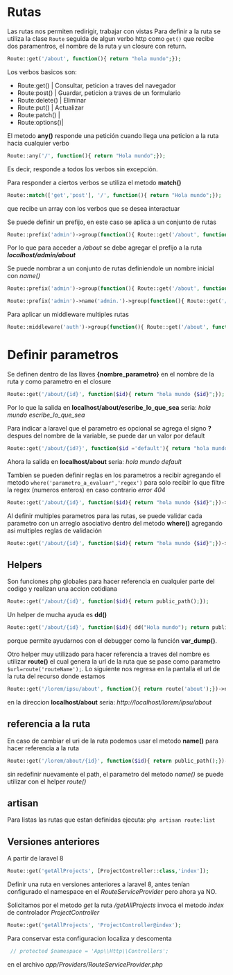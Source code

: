 # Rutas

Las rutas nos permiten redirigir, trabajar con vistas
Para definir a la ruta se utiliza la clase ```Route``` seguida de algun verbo http como ```get()``` que recibe dos paramentros, el nombre de la ruta y un closure con return. 
```php 
Route::get('/about', function(){ return "hola mundo";}); 
```

Los verbos basicos son:
 *    Route:get()    | Consultar, peticion a traves del navegador
 *    Route:post()   | Guardar, peticion a traves de un formulario
 *    Route:delete() | Eliminar
 *    Route:put()    | Actualizar
 *    Route:patch()  | 
 *    Route:options()| 

El metodo **any()** responde una petición cuando llega una peticion a la ruta hacia cualquier verbo
```php
Route::any('/', function(){ return "Hola mundo";}); 
```
Es decir, responde a todos los verbos sin excepción.

Para responder a ciertos verbos se utiliza el metodo **match()** 
```php 
Route::match(['get','post'], '/', function(){ return "Hola mundo";}); 
``` 
que recibe un array con los verbos que se desea interactuar 

Se puede definir un prefijo, en este caso se aplica a un conjunto de rutas 
```php 
Route::prefix('admin')->group(function(){ Route::get('/about', function(){ return "About";})}); 
```
Por lo que para acceder a */about* se debe agregar el prefijo a la ruta ***localhost/admin/about***

Se puede nombrar a un conjunto de rutas definiendole un nombre inicial con *name()*
```php
Route::prefix('admin')->group(function(){ Route::get('/about', function(){ return "About";})->name('about')}); 
```


```php
Route::prefix('admin')->name('admin.')->group(function(){ Route::get('/about', function(){ return "About";})->name('about')}); 
```

Para aplicar un middleware multiples rutas 
```php
Route::middleware('auth')->group(function(){ Route::get('/about', function(){ return "About";})->name('about')}); 
```



# Definir parametros

Se definen dentro de las llaves **{nombre_parametro}** en el nombre de la ruta y como parametro en el closure 
```php 
Route::get('/about/{id}', function($id){ return "hola mundo {$id}";}); 
```
Por lo que la salida en **localhost/about/escribe_lo_que_sea** seria:
*hola mundo escribe_lo_que_sea*

Para indicar a laravel que el parametro es opcional se agrega el signo **?** despues del nombre de la variable, se puede dar un valor por default 
```php 
Route::get('/about/{id?}', function($id ='default'){ return "hola mundo {$id}";}); 
```
Ahora la salida en **localhost/about** seria:
*hola mundo default*

Tambien se pueden definir reglas en los parametros a recibir agregando el metodo ``` where('parametro_a_evaluar','regex') ``` para solo recibir lo que filtre la regex (numeros enteros) en caso contrario *error 404* 
```php 
Route::get('/about/{id}', function($id){ return "hola mundo {$id}";})->where('id','[0-9+]'); 
``` 
Al definir multiples parametros para las rutas, se puede validar cada parametro con un arreglo asociativo dentro del metodo **where()** agregando asi multiples reglas de validación 
```php 
Route::get('/about/{id}', function($id){ return "hola mundo {$id}";})->where('id' => '[0-9+]','id' => '[a-z]'); 
``` 



## Helpers

Son funciones php globales para hacer referencia en cualquier parte del codigo y realizan una accion cotidiana 
```php 
Route::get('/about/{id}', function($id){ return public_path();}); 
``` 
Un helper de mucha ayuda es **dd()** 
```php 
Route::get('/about/{id}', function($id){ dd("Hola mundo"); return public_path();}); 
``` 
porque permite ayudarnos con el debugger como la función **var_dump()**.

Otro helper muy utilizado para hacer referencia a traves del nombre es utilizar **route()** el cual genera la url de la ruta que se pase como parametro ```$url=route('routeName');```. 
Lo siguiente nos regresa en la pantalla el url de la ruta del recurso donde estamos 
```php 
Route::get('/lorem/ipsu/about', function(){ return route('about');})->name('about'); 
```
en la direccion **localhost/about** seria:
*http://localhost/lorem/ipsu/about*




## referencia a la ruta

En caso de cambiar el uri de la ruta podemos usar el metodo **name()** para hacer referencia a la ruta 
```php 
Route::get('/lorem/about/{id}', function($id){ return public_path();})->name('about'); 
``` 
sin redefinir nuevamente el path, el parametro del metodo *name()* se puede utilizar con el helper *route()*



## artisan
Para listas las rutas que estan definidas ejecuta: 
``` php artisan route:list ```


## Versiones anteriores

A partir de laravel 8
```php
Route::get('getAllProjects', [ProjectController::class,'index']);
```


Definir una ruta en versiones anteriores a laravel 8, antes tenían configurado el namespace en el _RouteServiceProvider_ pero ahora ya NO.

Solicitamos por el metodo _get_ la ruta _/getAllProjects_ invoca el metodo _index_ de controlador _ProjectController_
```php
Route::get('getAllProjects', 'ProjectController@index');
```

Para conservar esta configuracion localiza y descomenta
```php
 // protected $namespace = 'App\\Http\\Controllers'; 
 ``` 
 en el archivo _app/Providers/RouteServiceProvider.php_


